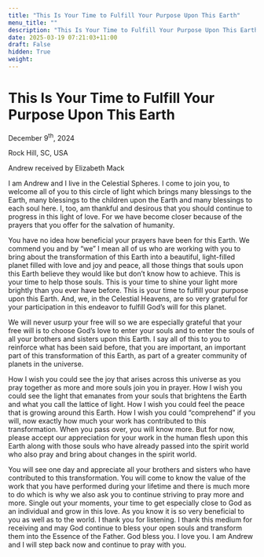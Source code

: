 ```yaml
---
title: "This Is Your Time to Fulfill Your Purpose Upon This Earth"
menu_title: ""
description: "This Is Your Time to Fulfill Your Purpose Upon This Earth"
date: 2025-03-19 07:21:03+11:00
draft: False
hidden: True
weight:
---
```

# This Is Your Time to Fulfill Your Purpose Upon This Earth

December 9<sup>th</sup>, 2024

Rock Hill, SC, USA

Andrew received by Elizabeth Mack

I am Andrew and I live in the Celestial Spheres. I come to join you, to welcome all of you to this circle of light which brings many blessings to the Earth, many blessings to the children upon the Earth and many blessings to each soul here. I, too, am thankful and desirous that you should continue to progress in this light of love. For we have become closer because of the prayers that you offer for the salvation of humanity.

You have no idea how beneficial your prayers have been for this Earth. We commend you and by “we” I mean all of us who are working with you to bring about the transformation of this Earth into a beautiful, light-filled planet filled with love and joy and peace, all those things that souls upon this Earth believe they would like but don’t know how to achieve. This is your time to help those souls. This is your time to shine your light more brightly than you ever have before. This is your time to fulfill your purpose upon this Earth. And, we, in the Celestial Heavens, are so very grateful for your participation in this endeavor to fulfill God’s will for this planet.

We will never usurp your free will so we are especially grateful that your free will is to choose God’s love to enter your souls and to enter the souls of all your brothers and sisters upon this Earth. I say all of this to you to reinforce what has been said before, that you are important, an important part of this transformation of this Earth, as part of a greater community of planets in the universe.

How I wish you could see the joy that arises across this universe as you pray together as more and more souls join you in prayer. How I wish you could see the light that emanates from your souls that brightens the Earth and what you call the lattice of light. How I wish you could feel the peace that is growing around this Earth. How I wish you could “comprehend” if you will, now exactly how much your work has contributed to this transformation. When you pass over, you will know more. But for now, please accept our appreciation for your work in the human flesh upon this Earth along with those souls who have already passed into the spirit world who also pray and bring about changes in the spirit world.

You will see one day and appreciate all your brothers and sisters who have contributed to this transformation. You will come to know the value of the work that you have performed during your lifetime and there is much more to do which is why we also ask you to continue striving to pray more and more. Single out your moments, your time to get especially close to God as an individual and grow in this love. As you know it is so very beneficial to you as well as to the world. I thank you for listening. I thank this medium for receiving and may God continue to bless your open souls and transform them into the Essence of the Father. God bless you. I love you. I am Andrew and I will step back now and continue to pray with you.
